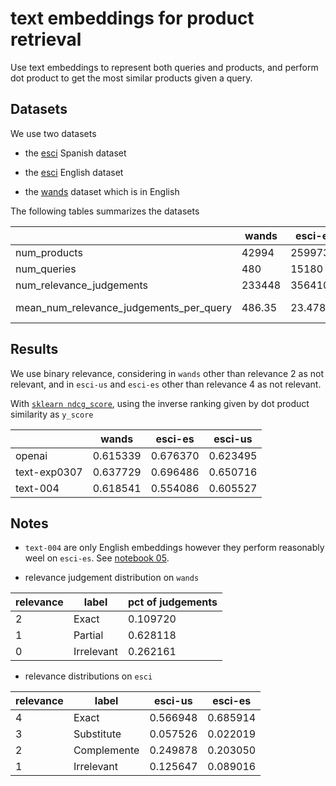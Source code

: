 
# text embeddings for product retrieval

Use text embeddings to represent both queries and products, and perform dot product to get the most similar products given a query.

## Datasets


We use two datasets

- the [esci](https://github.com/amazon-science/esci-data) Spanish dataset

- the [esci](https://github.com/amazon-science/esci-data) English dataset

- the [wands](https://github.com/wayfair/WANDS) dataset which is in English

The following tables summarizes the datasets

|   | wands  | esci-es  | esci-us  |
|---|---|---|---|
|num_products | 42994 | 259973 | 1215851 |
|num_queries | 480 | 15180 | 97345 |
|num_relevance_judgements | 233448 | 356410 | 1818825 |
| mean_num_relevance_judgements_per_query | 486.35 | 23.47892 | 18.684319 \



## Results

 We use binary relevance, considering in `wands` other than relevance 2 as not relevant, and in `esci-us` and `esci-es` other than relevance 4 as not relevant.

With [`sklearn ndcg_score`](https://scikit-learn.org/stable/modules/generated/sklearn.metrics.ndcg_score.html), using the inverse ranking given by dot product similarity as `y_score`

|	| wands|	esci-es	|esci-us|
|---|---|---|---|
|openai	|0.615339|	0.676370|	0.623495|
|text-exp0307|	0.637729	|0.696486	|0.650716|
|text-004	|0.618541	|0.554086	|0.605527|



## Notes

- `text-004` are only English embeddings however they perform reasonably weel on `esci-es`. See [notebook 05](https://github.com/rramosp/textembeddings-for-product-retrieval/blob/main/05%20-%20inspect%20ranking.ipynb).

- relevance judgement distribution on `wands`

|relevance|label| pct of judgements|
|---|---|---|
|2 |Exact |    0.109720|
|1 |Partial|    0.628118|
|0 |Irrelevant|    0.262161|

- relevance distributions on `esci`


|relevance|label|esci-us|esci-es|
|---|---|---|---|
|4 | Exact |   0.566948 | 0.685914
|3 | Substitute |  0.057526 | 0.022019
|2 | Complemente |  0.249878  | 0.203050
|1 | Irrelevant |   0.125647 | 0.089016

